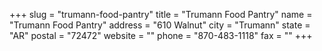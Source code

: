 +++
slug = "trumann-food-pantry"
title = "Trumann Food Pantry"
name = "Trumann Food Pantry"
address = "610 Walnut"
city = "Trumann"
state = "AR"
postal = "72472"
website = ""
phone = "870-483-1118"
fax = ""
+++

